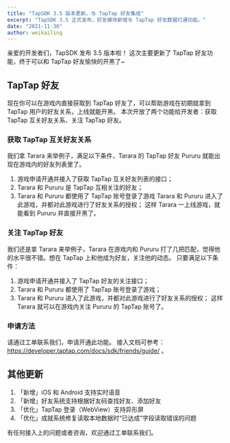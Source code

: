 ```yaml
---
title: "TapSDK 3.5 版本更新，与 TapTap 好友集成"
excerpt: "TapSDK 3.5 正式发布，好友模块新增与 TapTap 好友数据打通功能。"
date: "2021-11-30"
author: weikailing
---
```


亲爱的开发者们，TapSDK 发布 3.5 版本啦！
这次主要更新了 TapTap 好友功能，终于可以和 TapTap 好友愉快的开黑了~

## TapTap 好友

现在你可以在游戏内直接获取到 TapTap 好友了，可以帮助游戏在初期就拿到 TapTap 用户的好友关系，上线就能开黑。
本次开放了两个功能给开发者：获取 TapTap 互关好友关系、关注 TapTap 好友。

### 获取 TapTap 互关好友关系

我们拿 Tarara 来举例子，满足以下条件，Tarara 的 TapTap 好友 Pururu 就能出现在游戏内的好友列表里了。

1. 游戏申请开通并接入了获取 TapTap 互关好友列表的接口；
2. Tarara 和 Pururu 是 TapTap 互相关注的好友；
3. Tarara 和 Pururu 都使用了 TapTap 账号登录了游戏 Tarara 和 Pururu 进入了此游戏，并都对此游戏进行了好友关系的授权；
   这样 Tarara 一上线游戏，就能看到 Pururu 并直接开黑了。

### 关注 TapTap 好友

我们还是拿 Tarara 来举例子，Tarara 在游戏内和 Pururu 打了几把匹配，觉得他的水平很不错。想在 TapTap 上和他成为好友，关注他的动态。
只要满足以下条件：

1. 游戏申请开通并接入了 TapTap 好友的关注接口；
2. Tarara 和 Pururu 都使用了 TapTap 账号登录了游戏；
3. Tarara 和 Pururu 进入了此游戏，并都对此游戏进行了好友关系的授权；
   这样 Tarara 就可以在游戏内关注 Pururu 的 TapTap 账号了。

### 申请方法

请通过工单联系我们，申请开通此功能。
接入文档可参考：https://developer.taptap.com/docs/sdk/friends/guide/ 。

## 其他更新

1. 「新增」iOS 和 Android 支持实时语音
2. 「新增」好友系统支持根据好友码查找好友、添加好友
3. 「优化」TapTap 登录（WebView）支持异形屏
4. 「优化」成就系统修复读取本地数据时“已达成“字段读取错误的问题

有任何接入上的问题或者咨询，欢迎通过工单联系我们。
